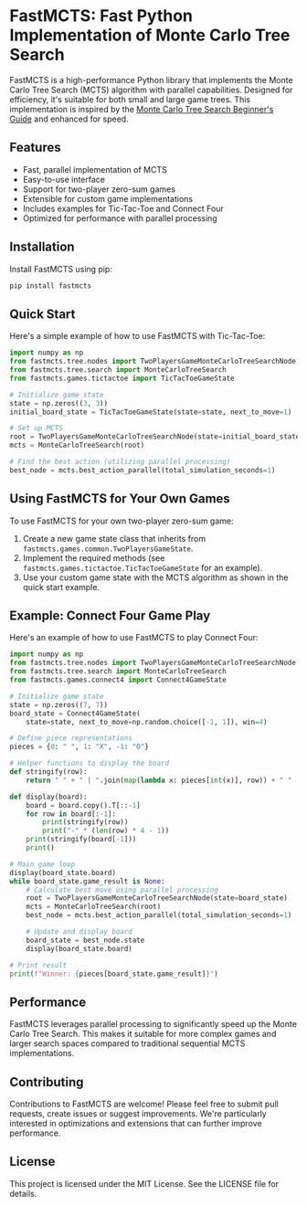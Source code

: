 # FastMCTS: Fast Python Implementation of Monte Carlo Tree Search

FastMCTS is a high-performance Python library that implements the Monte Carlo Tree Search (MCTS) algorithm with parallel capabilities. Designed for efficiency, it's suitable for both small and large game trees. This implementation is inspired by the [Monte Carlo Tree Search Beginner's Guide](https://int8.io/monte-carlo-tree-search-beginners-guide) and enhanced for speed.

## Features

- Fast, parallel implementation of MCTS
- Easy-to-use interface
- Support for two-player zero-sum games
- Extensible for custom game implementations
- Includes examples for Tic-Tac-Toe and Connect Four
- Optimized for performance with parallel processing

## Installation

Install FastMCTS using pip:

```bash
pip install fastmcts
```

## Quick Start

Here's a simple example of how to use FastMCTS with Tic-Tac-Toe:

```python
import numpy as np
from fastmcts.tree.nodes import TwoPlayersGameMonteCarloTreeSearchNode
from fastmcts.tree.search import MonteCarloTreeSearch
from fastmcts.games.tictactoe import TicTacToeGameState

# Initialize game state
state = np.zeros((3, 3))
initial_board_state = TicTacToeGameState(state=state, next_to_move=1)

# Set up MCTS
root = TwoPlayersGameMonteCarloTreeSearchNode(state=initial_board_state)
mcts = MonteCarloTreeSearch(root)

# Find the best action (utilizing parallel processing)
best_node = mcts.best_action_parallel(total_simulation_seconds=1)
```

## Using FastMCTS for Your Own Games

To use FastMCTS for your own two-player zero-sum game:

1. Create a new game state class that inherits from `fastmcts.games.common.TwoPlayersGameState`.
2. Implement the required methods (see `fastmcts.games.tictactoe.TicTacToeGameState` for an example).
3. Use your custom game state with the MCTS algorithm as shown in the quick start example.

## Example: Connect Four Game Play

Here's an example of how to use FastMCTS to play Connect Four:

```python
import numpy as np
from fastmcts.tree.nodes import TwoPlayersGameMonteCarloTreeSearchNode
from fastmcts.tree.search import MonteCarloTreeSearch
from fastmcts.games.connect4 import Connect4GameState

# Initialize game state
state = np.zeros((7, 7))
board_state = Connect4GameState(
    state=state, next_to_move=np.random.choice([-1, 1]), win=4)

# Define piece representations
pieces = {0: " ", 1: "X", -1: "O"}

# Helper functions to display the board
def stringify(row):
    return " " + " | ".join(map(lambda x: pieces[int(x)], row)) + " "

def display(board):
    board = board.copy().T[::-1]
    for row in board[:-1]:
        print(stringify(row))
        print("-" * (len(row) * 4 - 1))
    print(stringify(board[-1]))
    print()

# Main game loop
display(board_state.board)
while board_state.game_result is None:
    # Calculate best move using parallel processing
    root = TwoPlayersGameMonteCarloTreeSearchNode(state=board_state)
    mcts = MonteCarloTreeSearch(root)
    best_node = mcts.best_action_parallel(total_simulation_seconds=1)

    # Update and display board
    board_state = best_node.state
    display(board_state.board)

# Print result
print(f"Winner: {pieces[board_state.game_result]}")
```

## Performance

FastMCTS leverages parallel processing to significantly speed up the Monte Carlo Tree Search. This makes it suitable for more complex games and larger search spaces compared to traditional sequential MCTS implementations.

## Contributing

Contributions to FastMCTS are welcome! Please feel free to submit pull requests, create issues or suggest improvements. We're particularly interested in optimizations and extensions that can further improve performance.

## License

This project is licensed under the MIT License. See the LICENSE file for details.